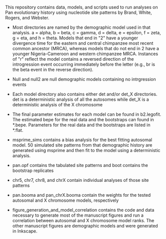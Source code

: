 This repository contains data, models, and scripts used to run analyses on
Pan evolutionary history using nucleotide site patterns by Brand, White, Rogers,
and Webster.

- Most directories are named by the demographic model used in that analysis.
a = alpha, b = beta, c = gamma, d = delta, e = epsilon, f = zeta, g = eta,
and h = theta. Models that end in "2" have a younger divergence time for
the eastern and central chimpanzee most recent common ancestor (MRCA), whereas 
models that do not end in 2 have a younger Nigeria-Cameroon and western chimpanzee
MRCA. Instances of "r" reflect the model contains a reversed direction of the 
introgression event occurring immediately before the letter (e.g., br is the 
beta event in the reverse direction).

- Null and null2 are null demographic models containing no intrgression events

- Each model directory also contains either det and/or det_X directories.
det is a deterministic analysis of all the autosomes while det_X is a 
deterministic analysis of the X chromosome

- The final parameter estimates for each model can be found in b2.legofit.
The estimated bepe for the real data and the bootstraps can found in *.bepe.
Parameters for the real data and the bootstraps are listed in *.flat.

- msprime_sims contains a bias analysis for the best fitting autosomal model.
50 simulated site patterns from that demographic history are generated using 
msprime and then fit to the model using a deterministic analysis.

- pan.opf contains the tabulated site patterns and boot contains the bootstrap replicates

- chr5, chr7, chr8, and chrX contain individual analyses of those site patterns

- pan.booma and pan_chrX.booma contain the weights for the tested autosomal and
X chromosome models, respectively

- figure_generation_and_model_correlation contains the code and data necessary
to generate most of the manuscript figures and run a correlation between
autosomal and X chromosome model ranks. The other manuscript figures are demographic
models and were generated in Inkscape.
